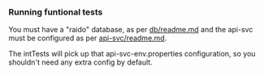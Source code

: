 
### Running funtional tests

You must have a "raido" database, as per [db/readme.md](../../../db/readme.md)
and the api-svc must be configured as per [api-svc/readme.md](../../readme.md).

The intTests will pick up that api-svc-env.properties configuration, so you 
shouldn't need any extra config by default.
